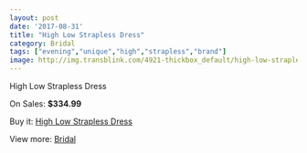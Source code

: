 ```yaml
---
layout: post
date: '2017-08-31'
title: "High Low Strapless Dress"
category: Bridal
tags: ["evening","unique","high","strapless","brand"]
image: http://img.transblink.com/4921-thickbox_default/high-low-strapless-dress.jpg
---
```

High Low Strapless Dress

On Sales: **$334.99**
<a href="https://www.transblink.com/en/bridal/1543-high-low-strapless-dress.html"><amp-img layout="responsive" width="600" height="600" src="//img.transblink.com/4921-thickbox_default/high-low-strapless-dress.jpg" alt="High Low Strapless Dress 0" /></a>
<a href="https://www.transblink.com/en/bridal/1543-high-low-strapless-dress.html"><amp-img layout="responsive" width="600" height="600" src="//img.transblink.com/4924-thickbox_default/high-low-strapless-dress.jpg" alt="High Low Strapless Dress 1" /></a>
<a href="https://www.transblink.com/en/bridal/1543-high-low-strapless-dress.html"><amp-img layout="responsive" width="600" height="600" src="//img.transblink.com/4923-thickbox_default/high-low-strapless-dress.jpg" alt="High Low Strapless Dress 2" /></a>
<a href="https://www.transblink.com/en/bridal/1543-high-low-strapless-dress.html"><amp-img layout="responsive" width="600" height="600" src="//img.transblink.com/4922-thickbox_default/high-low-strapless-dress.jpg" alt="High Low Strapless Dress 3" /></a>

Buy it: [High Low Strapless Dress](https://www.transblink.com/en/bridal/1543-high-low-strapless-dress.html "High Low Strapless Dress")

View more: [Bridal](https://www.transblink.com/en/3-bridal "Bridal")